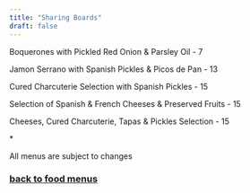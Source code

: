 ```yaml
---
title: "Sharing Boards"
draft: false
---
```

<!-- Specials This Week tile -->
<div class="tile food-menu-tile">
  <p>Boquerones with Pickled Red Onion & Parsley Oil - 7</p>
  <p>Jamon Serrano with Spanish Pickles & Picos de Pan - 13</p>
  <p>Cured Charcuterie Selection with Spanish Pickles - 15</p>
  <p>Selection of Spanish & French Cheeses & Preserved Fruits - 15</p>
  <p>Cheeses, Cured Charcuterie, Tapas & Pickles Selection - 15</p>
  <p>*</p>
  <p>All menus are subject to changes</p>
  <a href="/food-menus"><h3>back to food menus</h3></a>
</div>
